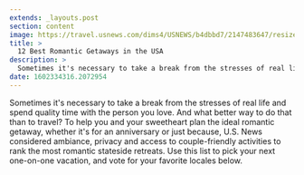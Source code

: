 ```yaml
--- 
extends: _layouts.post 
section: content 
image: https://travel.usnews.com/dims4/USNEWS/b4dbbd7/2147483647/resize/249x175^>/crop/249x175/quality/85/?url=https://travel.usnews.com/images/gettyimages-155150590_XEX2Eun.jpg 
title: > 
  12 Best Romantic Getaways in the USA 
description: > 
  Sometimes it's necessary to take a break from the stresses of real life and spend quality time with the person you love.And what better way to do that than to travel?To help you and your sweetheart plan the ideal romantic getaway, whether it's for an anniversary or just because, U.S. News considered ambiance, privacy and access to couple-friendly activities to rank the most romantic stateside retreats.Use this list to pick your next one-on-one vacation, and vote for your favorite locales below. 
date: 1602334316.2072954 
--- 
```

Sometimes it's necessary to take a break from the stresses of real life and spend quality time with the person you love. And what better way to do that than to travel? To help you and your sweetheart plan the ideal romantic getaway, whether it's for an anniversary or just because, U.S. News considered ambiance, privacy and access to couple-friendly activities to rank the most romantic stateside retreats. Use this list to pick your next one-on-one vacation, and vote for your favorite locales below.